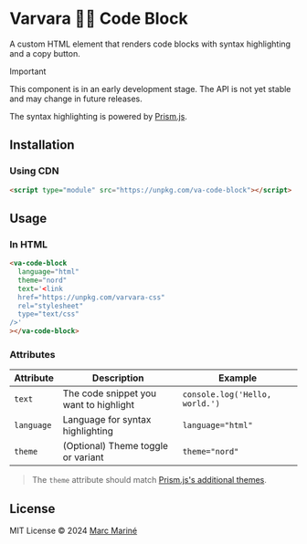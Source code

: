 # Varvara 🤦‍♀️ Code Block

A custom HTML element that renders code blocks with syntax highlighting and a copy button.

> [!IMPORTANT]
> This component is in an early development stage. The API is not yet stable and may change in future releases.

The syntax highlighting is powered by [Prism.js](https://www.npmjs.com/package/prismjs).

## Installation

### Using CDN

```html
<script type="module" src="https://unpkg.com/va-code-block"></script>
```

## Usage

### In HTML

```html
<va-code-block
  language="html"
  theme="nord"
  text='<link
  href="https://unpkg.com/varvara-css"
  rel="stylesheet"
  type="text/css"
/>'
></va-code-block>
```

### Attributes

| Attribute  | Description                            | Example                        |
| ---------- | -------------------------------------- | ------------------------------ |
| `text`     | The code snippet you want to highlight | `console.log('Hello, world.')` |
| `language` | Language for syntax highlighting       | `language="html"`              |
| `theme`    | (Optional) Theme toggle or variant     | `theme="nord"`                 |

> The `theme` attribute should match [Prism.js's additional themes](https://github.com/PrismJS/prism-themes/tree/master/themes).

## License

MIT License © 2024 [Marc Mariné](https://github.com/marcmarine)
